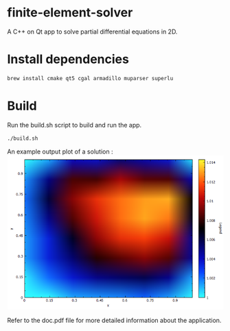 # finite-element-solver

A C++ on Qt app to solve partial differential equations in 2D. 

# Install dependencies

```bash
brew install cmake qt5 cgal armadillo muparser superlu
```

# Build
Run the build.sh script to build and run the app.
```bash
./build.sh
```

An example output plot of a solution : 
![Screenshot](plot.png)

Refer to the doc.pdf file for more detailed information about the application. 
